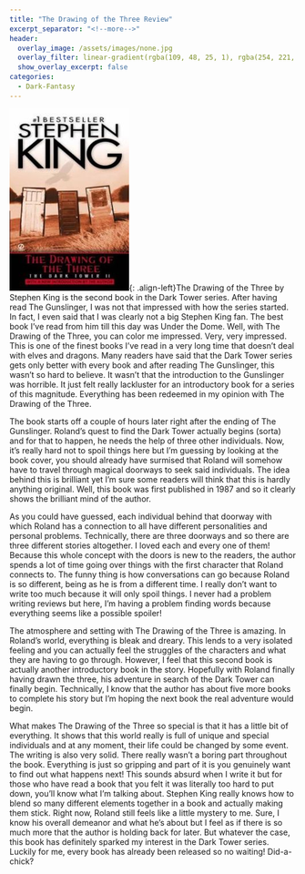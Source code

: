 ```yaml
---
title: "The Drawing of the Three Review"
excerpt_separator: "<!--more-->"
header:
  overlay_image: /assets/images/none.jpg
  overlay_filter: linear-gradient(rgba(109, 48, 25, 1), rgba(254, 221, 204, 1))
  show_overlay_excerpt: false
categories:
  - Dark-Fantasy
---
```

![drawing-of-the-threecover](/assets/images/drawing-of-the-three.jpg){: .align-left}The Drawing of the Three by Stephen King is the second book in the Dark Tower series. After having read The Gunslinger, I was not that impressed with how the series started. In fact, I even said that I was clearly not a big Stephen King fan. The best book I’ve read from him till this day was Under the Dome. Well, with The Drawing of the Three, you can color me impressed. Very, very impressed. This is one of the finest books I’ve read in a very long time that doesn’t deal with elves and dragons. Many readers have said that the Dark Tower series gets only better with every book and after reading The Gunslinger, this wasn’t so hard to believe. It wasn’t that the introduction to the Gunslinger was horrible. It just felt really lackluster for an introductory book for a series of this magnitude. Everything has been redeemed in my opinion with The Drawing of the Three.

The book starts off a couple of hours later right after the ending of The Gunslinger. Roland’s quest to find the Dark Tower actually begins (sorta) and for that to happen, he needs the help of three other individuals. Now, it’s really hard not to spoil things here but I’m guessing by looking at the book cover, you should already have surmised that Roland will somehow have to travel through magical doorways to seek said individuals. The idea behind this is brilliant yet I’m sure some readers will think that this is hardly anything original. Well, this book was first published in 1987 and so it clearly shows the brilliant mind of the author.

As you could have guessed, each individual behind that doorway with which Roland has a connection to all have different personalities and personal problems. Technically, there are three doorways and so there are three different stories altogether. I loved each and every one of them! Because this whole concept with the doors is new to the readers, the author spends a lot of time going over things with the first character that Roland connects to. The funny thing is how conversations can go because Roland is so different, being as he is from a different time. I really don’t want to write too much because it will only spoil things. I never had a problem writing reviews but here, I’m having a problem finding words because everything seems like a possible spoiler!

The atmosphere and setting with The Drawing of the Three is amazing. In Roland’s world, everything is bleak and dreary. This lends to a very isolated feeling and you can actually feel the struggles of the characters and what they are having to go through. However, I feel that this second book is actually another introductory book in the story. Hopefully with Roland finally having drawn the three, his adventure in search of the Dark Tower can finally begin. Technically, I know that the author has about five more books to complete his story but I’m hoping the next book the real adventure would begin.

What makes The Drawing of the Three so special is that it has a little bit of everything. It shows that this world really is full of unique and special individuals and at any moment, their life could be changed by some event. The writing is also very solid. There really wasn’t a boring part throughout the book. Everything is just so gripping and part of it is you genuinely want to find out what happens next! This sounds absurd when I write it but for those who have read a book that you felt it was literally too hard to put down, you’ll know what I’m talking about. Stephen King really knows how to blend so many different elements together in a book and actually making them stick. Right now, Roland still feels like a little mystery to me. Sure, I know his overall demeanor and what he’s about but I feel as if there is so much more that the author is holding back for later. But whatever the case, this book has definitely sparked my interest in the Dark Tower series. Luckily for me, every book has already been released so no waiting! Did-a-chick?